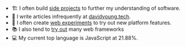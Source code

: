 * 🏗️ I often build [side projects](https://github.com/dayvidwhy?tab=repositories) to further my understanding of software.
* 📃 I write articles infrequently at [davidyoung.tech](https://david.young.tech).
* 🧪 I often create [web experiments](https://codepen.io/dayvidwhy) to try out new platform features.
* 📚 I also tend to [try out](https://codesandbox.io/u/dayvidwhy) many web frameworks
* 💻 My current top language is JavaScript at 21.88%.